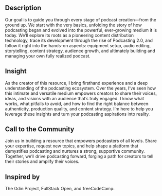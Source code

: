## Description
Our goal is to guide you through every stage of podcast creation—from the ground up. We start with the very basics, unfolding the story of how podcasting began and evolved into the powerful, ever-growing medium it is today. We’ll explore its roots as a pioneering content distribution technology, trace its development through the rise of Podcasting 2.0, and follow it right into the hands-on aspects: equipment setup, audio editing, storytelling, content strategy, audience growth, and ultimately building and managing your own fully realized podcast.

## Insight
As the creator of this resource, I bring firsthand experience and a deep understanding of the podcasting ecosystem. Over the years, I’ve seen how this intimate and versatile medium empowers creators to share their voices, ideas, and visions with an audience that’s truly engaged. I know what works, what pitfalls to avoid, and how to find the right balance between authenticity, production quality, and content strategy. I’m here to help you leverage these insights and turn your podcasting aspirations into reality.

## Call to the Community
Join us in building a resource that empowers podcasters of all levels. Share your expertise, request new topics, and help shape a platform that demystifies podcasting and nurtures a strong, supportive community. Together, we’ll drive podcasting forward, forging a path for creators to tell their stories and amplify their voices.

## Inspired by

The Odin Project, FullStack Open, and freeCodeCamp.